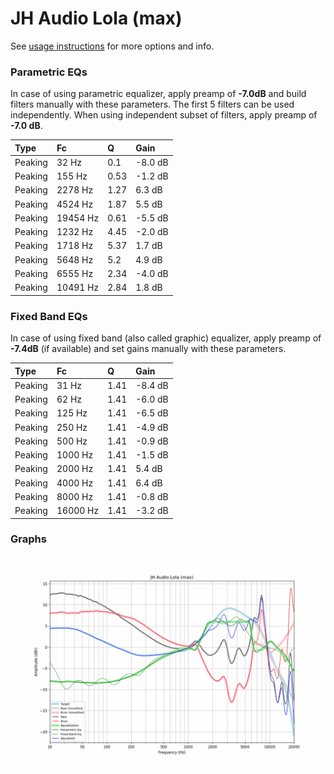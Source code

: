 # JH Audio Lola (max)
See [usage instructions](https://github.com/jaakkopasanen/AutoEq#usage) for more options and info.

### Parametric EQs
In case of using parametric equalizer, apply preamp of **-7.0dB** and build filters manually
with these parameters. The first 5 filters can be used independently.
When using independent subset of filters, apply preamp of **-7.0 dB**.

| Type    | Fc       |    Q | Gain    |
|:--------|:---------|:-----|:--------|
| Peaking | 32 Hz    | 0.1  | -8.0 dB |
| Peaking | 155 Hz   | 0.53 | -1.2 dB |
| Peaking | 2278 Hz  | 1.27 | 6.3 dB  |
| Peaking | 4524 Hz  | 1.87 | 5.5 dB  |
| Peaking | 19454 Hz | 0.61 | -5.5 dB |
| Peaking | 1232 Hz  | 4.45 | -2.0 dB |
| Peaking | 1718 Hz  | 5.37 | 1.7 dB  |
| Peaking | 5648 Hz  | 5.2  | 4.9 dB  |
| Peaking | 6555 Hz  | 2.34 | -4.0 dB |
| Peaking | 10491 Hz | 2.84 | 1.8 dB  |

### Fixed Band EQs
In case of using fixed band (also called graphic) equalizer, apply preamp of **-7.4dB**
(if available) and set gains manually with these parameters.

| Type    | Fc       |    Q | Gain    |
|:--------|:---------|:-----|:--------|
| Peaking | 31 Hz    | 1.41 | -8.4 dB |
| Peaking | 62 Hz    | 1.41 | -6.0 dB |
| Peaking | 125 Hz   | 1.41 | -6.5 dB |
| Peaking | 250 Hz   | 1.41 | -4.9 dB |
| Peaking | 500 Hz   | 1.41 | -0.9 dB |
| Peaking | 1000 Hz  | 1.41 | -1.5 dB |
| Peaking | 2000 Hz  | 1.41 | 5.4 dB  |
| Peaking | 4000 Hz  | 1.41 | 6.4 dB  |
| Peaking | 8000 Hz  | 1.41 | -0.8 dB |
| Peaking | 16000 Hz | 1.41 | -3.2 dB |

### Graphs
![](./JH%20Audio%20Lola%20(max).png)